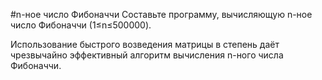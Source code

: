 #n-ное число Фибоначчи
Составьте программу, вычисляющую n-ное число Фибоначчи (1≤n≤500000). 

Использование быстрого возведения матрицы в степень даёт чрезвычайно эффективный алгоритм вычисления n-ного числа Фибоначчи.
